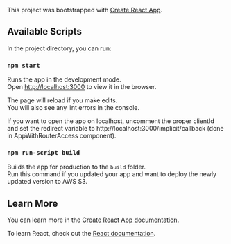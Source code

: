 This project was bootstrapped with [Create React App](https://github.com/facebook/create-react-app).

## Available Scripts

In the project directory, you can run:

### `npm start`

Runs the app in the development mode.<br />
Open [http://localhost:3000](http://localhost:3000) to view it in the browser.

The page will reload if you make edits.<br />
You will also see any lint errors in the console.

If you want to open the app on localhost, uncomment the proper clientId and set the redirect variable to http://localhost:3000/implicit/callback (done in AppWithRouterAccess component).

### `npm run-script build`

Builds the app for production to the `build` folder.<br />
Run this command if you updated your app and want to deploy the 
newly updated version to AWS S3.

## Learn More

You can learn more in the [Create React App documentation](https://facebook.github.io/create-react-app/docs/getting-started).

To learn React, check out the [React documentation](https://reactjs.org/).

